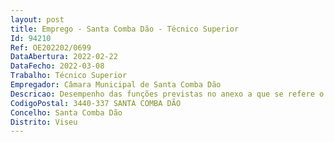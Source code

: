 ```yaml
--- 
layout: post
title: Emprego - Santa Comba Dão - Técnico Superior
Id: 94210
Ref: OE202202/0699
DataAbertura: 2022-02-22
DataFecho: 2022-03-08
Trabalho: Técnico Superior
Empregador: Câmara Municipal de Santa Comba Dão
Descricao: Desempenho das funções previstas no anexo a que se refere o n.º 2 do artigo 88.º da LTFP, ao qual corresponde o grau 3 de complexidade funcional na carreira e categoria de Técnico Superior e de acordo com a caraterização no Mapa de Pessoal, nomeadamente  Funções consultivas, de estudo, planeamento, programação, avaliação e aplicação de métodos e processos, de apoio geral ou apoio especializado no âmbito dos objetivos do Serviço Técnico Florestal do Município.
CodigoPostal: 3440-337 SANTA COMBA DÃO
Concelho: Santa Comba Dão
Distrito: Viseu
--- 
```

